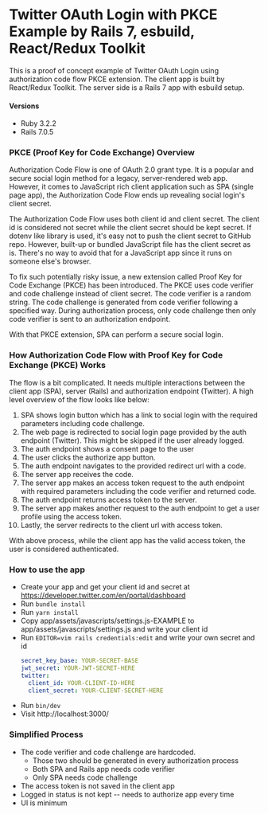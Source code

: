 # Twitter OAuth Login with PKCE Example by Rails 7, esbuild, React/Redux Toolkit

This is a proof of concept example of Twitter OAuth Login using authorization code flow PKCE extension.
The client app is built by React/Redux Toolkit.
The server side is a Rails 7 app with esbuild setup.


#### Versions
- Ruby 3.2.2
- Rails 7.0.5

### PKCE (Proof Key for Code Exchange) Overview

Authorization Code Flow is one of OAuth 2.0 grant type.
It is a popular and secure social login method for a legacy, server-rendered web app.
However, it comes to JavaScript rich client application such as SPA (single page app),
the Authorization Code Flow ends up revealing social login's client secret.

The Authorization Code Flow uses both client id and client secret.
The client id is considered not secret while the client secret should be kept secret.
If dotenv like library is used, it's easy not to push the client secret to GitHub repo.
However, built-up or bundled JavaScript file has the client secret as is.
There's no way to avoid that for a JavaScript app since it runs on someone else's browser.

To fix such potentially risky issue, a new extension called Proof Key for Code Exchange (PKCE) has been introduced.
The PKCE uses code verifier and code challenge instead of client secret.
The code verifier is a random string.
The code challenge is generated from code verifier following a specified way.
During authorization process, only code challenge then only code verifier is sent to an authorization endpoint.

With that PKCE extension, SPA can perform a secure social login.

### How Authorization Code Flow with Proof Key for Code Exchange (PKCE) Works

The flow is a bit complicated.
It needs multiple interactions between the client app (SPA), server (Rails) and authorization endpoint (Twitter).
A high level overview of the flow looks like below:

1. SPA shows login button which has a link to social login with the required parameters including code challenge.
2. The web page is redirected to social login page provided by the auth endpoint (Twitter). This might be skipped if the user already logged.
3. The auth endpoint shows a consent page to the user
4. The user clicks the authorize app button.
5. The auth endpoint navigates to the provided redirect url with a code.
6. The server app receives the code.
7. The server app makes an access token request to the auth endpoint with required parameters including the code verifier and returned code.
8. The auth endpoint returns access token to the server.
9. The server app makes another request to the auth endpoint to get a user profile using the access token.
10. Lastly, the server redirects to the client url with access token.

With above process, while the client app has the valid access token, the user is considered authenticated.

### How to use the app

- Create your app and get your client id and secret at https://developer.twitter.com/en/portal/dashboard
- Run `bundle install`
- Run `yarn install`
- Copy app/assets/javascripts/settings.js-EXAMPLE to app/assets/javascripts/settings.js and write your client id
- Run `EDITOR=vim rails credentials:edit` and write your own secret and id
    ```yml
    secret_key_base: YOUR-SECRET-BASE
    jwt_secret: YOUR-JWT-SECRET-HERE
    twitter:
      client_id: YOUR-CLIENT-ID-HERE
      client_secret: YOUR-CLIENT-SECRET-HERE
    ```
- Run `bin/dev`
- Visit http://localhost:3000/

### Simplified Process

- The code verifier and code challenge are hardcoded.
  - Those two should be generated in every authorization process
  - Both SPA and Rails app needs code verifier
  - Only SPA needs code challenge
- The access token is not saved in the client app
- Logged in status is not kept -- needs to authorize app every time
- UI is minimum


